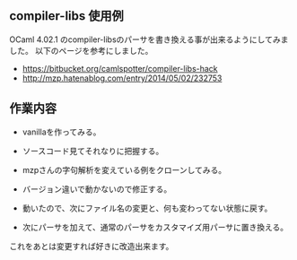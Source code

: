 ## compiler-libs 使用例

OCaml 4.02.1 のcompiler-libsのパーサを書き換える事が出来るようにしてみました。
以下のページを参考にしました。

- https://bitbucket.org/camlspotter/compiler-libs-hack
- http://mzp.hatenablog.com/entry/2014/05/02/232753

## 作業内容

- vanillaを作ってみる。
- ソースコード見てそれなりに把握する。

- mzpさんの字句解析を変えている例をクローンしてみる。
- バージョン違いで動かないので修正する。

- 動いたので、次にファイル名の変更と、何も変わってない状態に戻す。

- 次にパーサを加えて、通常のパーサをカスタマイズ用パーサに置き換える。

これをあとは変更すれば好きに改造出来ます。

